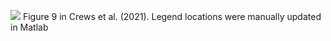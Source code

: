 ![](https://github.com/lauracrews/meltwaterAdvection/blob/main/docs/fig9/mixedLayerHeatBudgets.png)
Figure 9 in Crews et al. (2021). Legend locations were manually updated in Matlab 
